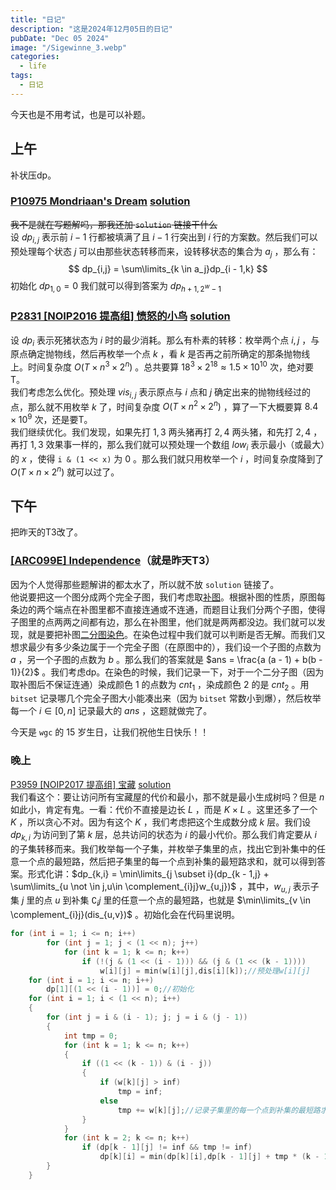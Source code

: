 ```yaml
---
title: "日记"
description: "这是2024年12月05日的日记"
pubDate: "Dec 05 2024"
image: "/Sigewinne_3.webp"
categories:
  - life
tags:
  - 日记
---
```


今天也是不用考试，也是可以补题。

## 上午
补状压dp。

### <a href = "https://www.luogu.com.cn/problem/P10975" target = "_blank">P10975 Mondriaan's Dream</a> <a href = "https://www.cnblogs.com/Brilliant11001/p/18386601" target = "_blank">solution</a>  
~~我不是就在写题解吗，那我还加 `solution` 链接干什么~~  
设 $dp_{i,j}$ 表示前 $i - 1$ 行都被填满了且 $i - 1$ 行突出到 $i$ 行的方案数。然后我们可以预处理每个状态 $j$ 可以由那些状态转移而来，设转移状态的集合为 $a_j$ ，那么有：
$$
dp_{i,j} = \sum\limits_{k \in a_j}dp_{i - 1,k} 
$$
初始化 $dp_{1,0} = 0$ 我们就可以得到答案为 $dp_{h + 1,2 ^ w - 1}$

### <a href = "https://www.luogu.com.cn/problem/P2831" target = "_blank">P2831 [NOIP2016 提高组] 愤怒的小鸟</a> <a href = "https://www.luogu.com.cn/article/3qr2i0cr">solution</a>  
设 $dp_i$ 表示死猪状态为 $i$ 时的最少消耗。那么有朴素的转移：枚举两个点 $i,j$ ，与原点确定抛物线，然后再枚举一个点 $k$ ，看 $k$ 是否再之前所确定的那条抛物线上。时间复杂度 $O(T \times n^3 \times 2^n)$ 。总共要算 $18^3 \times 2^{18} \approx 1.5 \times 10^{10}$ 次，绝对要T。  
我们考虑怎么优化。预处理 $vis_{i,j}$ 表示原点与 $i$ 点和 $j$ 确定出来的抛物线经过的点，那么就不用枚举 $k$ 了，时间复杂度 $O(T \times n^2 \times 2^n)$ ，算了一下大概要算 $8.4 \times 10^9$ 次，还是要T。  
我们继续优化。我们发现，如果先打 $1,3$ 两头猪再打 $2,4$ 两头猪，和先打 $2,4$ ， 再打 $1,3$ 效果事一样的，那么我们就可以预处理一个数组 $low_i$ 表示最小（或最大）的 $x$ ，使得 `i & (1 << x)` 为 $0$ 。那么我们就只用枚举一个 $i$ ，时间复杂度降到了 $O(T \times n \times 2^n)$ 就可以过了。

## 下午
把昨天的T3改了。

### <a href = "https://atcoder.jp/contests/arc099/tasks/arc099_c" target = "_blank">[ARC099E] Independence</a>（就是昨天T3）  
因为个人觉得那些题解讲的都太水了，所以就不放 `solution` 链接了。  
他说要把这一个图分成两个完全子图，我们考虑取<a href = "https://oi-wiki.org/graph/concept/" target = "_blank">补图</a>。根据补图的性质，原图每条边的两个端点在补图里都不直接连通或不连通，而题目让我们分两个子图，使得子图里的点两两之间都有边，那么在补图里，他们就是两两都没边。我们就可以发现，就是要把补图<a href = "https://blog.csdn.net/wljoi/article/details/101385813" target = "_blank">二分图染色</a>。在染色过程中我们就可以判断是否无解。而我们又想求最少有多少条边属于一个完全子图（在原图中的），我们设一个子图的点数为 $a$ ，另一个子图的点数为 $b$ 。那么我们的答案就是 $ans = \frac{a (a - 1) + b(b - 1)}{2}$ 。我们考虑dp。在染色的时候，我们记录一下，对于一个二分子图（因为取补图后不保证连通）染成颜色 $1$ 的点数为 $cnt_1$ ，染成颜色 $2$ 的是 $cnt_2$ 。用 `bitset` 记录哪几个完全子图大小能凑出来（因为 `bitset` 常数小到爆），然后枚举每一个 $i \in [0,n]$ 记录最大的 $ans$ ，这题就做完了。

今天是 `wgc` 的 $15$ 岁生日，让我们祝他生日快乐！！

### 晚上
<a href = "https://www.luogu.com.cn/problem/P3959" target = "_blank">P3959 [NOIP2017 提高组] 宝藏</a> <a href = "https://www.luogu.com.cn/article/85lzuzv9" target = "_blank">solution</a>  
我们看这个：要让访问所有宝藏屋的代价和最小，那不就是最小生成树吗？但是 $n$ 如此小，肯定有鬼。一看：代价不直接是边长 $L$ ，而是 $K \times L$ 。这里还多了一个 $K$ ，所以贪心不对。因为有这个 $K$ ，我们考虑把这个生成数分成 $k$ 层。我们设 $dp_{k,i}$ 为访问到了第 $k$ 层，总共访问的状态为 $i$ 的最小代价。那么我们肯定要从 $i$ 的子集转移而来。我们枚举每一个子集，并枚举子集里的点，找出它到补集中的任意一个点的最短路，然后把子集里的每一个点到补集的最短路求和，就可以得到答案。形式化讲：$dp_{k,i} = \min\limits_{j \subset i}(dp_{k - 1,j} + \sum\limits_{u \not \in j,u\in \complement_{i}j}w_{u,j})$ ，其中，$w_{u,j}$ 表示子集 $j$ 里的点 $u$ 到补集 $\complement_{i}j$ 里的任意一个点的最短路，也就是 $\min\limits_{v \in \complement_{i}j}(dis_{u,v})$ 。初始化会在代码里说明。 
```cpp
for (int i = 1; i <= n; i++)
        for (int j = 1; j < (1 << n); j++)
            for (int k = 1; k <= n; k++)
                if (!(j & (1 << (i - 1))) && (j & (1 << (k - 1))))
                    w[i][j] = min(w[i][j],dis[i][k]);//预处理w[i][j]
    for (int i = 1; i <= n; i++)
        dp[1][(1 << (i - 1))] = 0;//初始化
    for (int i = 1; i < (1 << n); i++)
    {
        for (int j = i & (i - 1); j; j = i & (j - 1))
        {
            int tmp = 0;
            for (int k = 1; k <= n; k++)
            {
                if ((1 << (k - 1)) & (i - j))
                {
                    if (w[k][j] > inf)
                        tmp = inf;
                    else
                        tmp += w[k][j];//记录子集里的每一个点到补集的最短路求和
                }
            }
            for (int k = 2; k <= n; k++)
                if (dp[k - 1][j] != inf && tmp != inf)
                    dp[k][i] = min(dp[k][i],dp[k - 1][j] + tmp * (k - 1));
        }
    }
```
